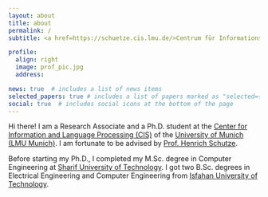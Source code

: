 ```yaml
---
layout: about
title: about
permalink: /
subtitle: <a href=https://schuetze.cis.lmu.de/>Centrum für Informations- und Sprachverarbeitung</a>, Oettingenstraße 67, 1. OG, Flügel C, 80538 München, Germany

profile:
  align: right
  image: prof_pic.jpg
  address:

news: true  # includes a list of news items
selected_papers: true # includes a list of papers marked as "selected={true}"
social: true  # includes social icons at the bottom of the page
---
```



Hi there! I am a Research Associate and a Ph.D. student at the [Center for Information and Language Processing (CIS)](https://www.cis.lmu.de/) of the [University of Munich (LMU Munich)](https://www.lmu.de/de/index.html). I am fortunate to be advised by [Prof. Henrich Schutze](https://www.cis.uni-muenchen.de/schuetze/).

Before starting my Ph.D., I completed my M.Sc. degree in Computer Engineering at [Sharif University of Technology](https://en.sharif.edu/). I got two B.Sc. degrees in Electrical Engineering and Computer Engineering from [Isfahan University of Technology](http://english.iut.ac.ir/).
